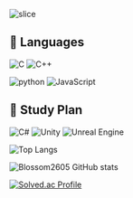 <div align=left>
<!-- ### Hi there 👋 -->

<!--
**Blossom2605/Blossom2605** is a ✨ _special_ ✨ repository because its `README.md` (this file) appears on your GitHub profile.

Here are some ideas to get you started:

- 🔭 I’m currently working on ...
- 🌱 I’m currently learning ...
- 👯 I’m looking to collaborate on ...
- 🤔 I’m looking for help with ...
- 💬 Ask me about ...
- 📫 How to reach me: ...
- 😄 Pronouns: ...
- ⚡ Fun fact: ...
-->


<!-- <img src="https://capsule-render.vercel.app/api?type=slice&color=#76d7ea&height=120&section=header&text=HelloWorld!&fontSize=35" /> -->
![slice](https://capsule-render.vercel.app/api?type=slice&color=auto&height=200&text=Hello%20World!&fontAlign=70&rotate=13&fontAlignY=25&desc=Blossom2605's%20GitHub&descAlign=70.&descAlignY=44)

<!-- [![Solved.ac
Profile](http://mazassumnida.wtf/api/mini/generate_badge?boj=choar816)](https://solved.ac/choar816) -->

## 📖 Languages

![C](https://img.shields.io/badge/C-A8B9CC?logo=C&logoColor=black)
![C++](https://img.shields.io/badge/C%2B%2B-00599C?logo=c%2B%2B)

![python](https://img.shields.io/badge/Python-3776AB?logo=python&logoColor=white)
![JavaScript](https://img.shields.io/badge/JavaScript-F7DF1E?logo=javascript&logoColor=black)

## 📖 Study Plan
![C#](https://img.shields.io/badge/C%23-239120?logo=Csharp)
![Unity](https://img.shields.io/badge/Unity-000000?logo=Unity)
![Unreal Engine](https://img.shields.io/badge/unrealengine-%23313131.svg?logo=unrealengine&logoColor=white)

![Top Langs](https://github-readme-stats.vercel.app/api/top-langs/?username=Blossom2605&layout=compact&theme=dark)

![Blossom2605 GitHub stats](https://github-readme-stats.vercel.app/api?username=Blossom2605&theme=dark)

[![Solved.ac Profile](http://mazassumnida.wtf/api/v2/generate_badge?boj=yule2605)](https://solved.ac/yule2605/)
<!-- <img src="http://mazandi.herokuapp.com/api?handle(Blossom2605)&theme=Dark"/> -->
</div>
